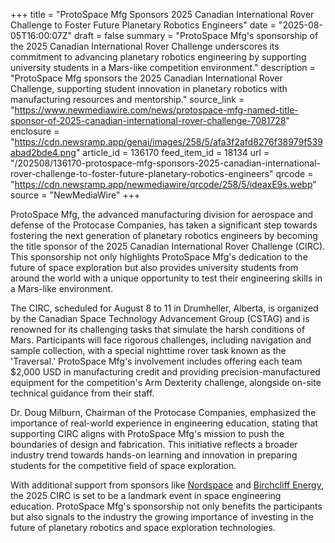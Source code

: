 +++
title = "ProtoSpace Mfg Sponsors 2025 Canadian International Rover Challenge to Foster Future Planetary Robotics Engineers"
date = "2025-08-05T16:00:07Z"
draft = false
summary = "ProtoSpace Mfg's sponsorship of the 2025 Canadian International Rover Challenge underscores its commitment to advancing planetary robotics engineering by supporting university students in a Mars-like competition environment."
description = "ProtoSpace Mfg sponsors the 2025 Canadian International Rover Challenge, supporting student innovation in planetary robotics with manufacturing resources and mentorship."
source_link = "https://www.newmediawire.com/news/protospace-mfg-named-title-sponsor-of-2025-canadian-international-rover-challenge-7081728"
enclosure = "https://cdn.newsramp.app/genai/images/258/5/afa3f2afd8276f38979f539abad2bde4.png"
article_id = 136170
feed_item_id = 18134
url = "/202508/136170-protospace-mfg-sponsors-2025-canadian-international-rover-challenge-to-foster-future-planetary-robotics-engineers"
qrcode = "https://cdn.newsramp.app/newmediawire/qrcode/258/5/ideaxE9s.webp"
source = "NewMediaWire"
+++

<p>ProtoSpace Mfg, the advanced manufacturing division for aerospace and defense of the Protocase Companies, has taken a significant step towards fostering the next generation of planetary robotics engineers by becoming the title sponsor of the 2025 Canadian International Rover Challenge (CIRC). This sponsorship not only highlights ProtoSpace Mfg's dedication to the future of space exploration but also provides university students from around the world with a unique opportunity to test their engineering skills in a Mars-like environment.</p><p>The CIRC, scheduled for August 8 to 11 in Drumheller, Alberta, is organized by the Canadian Space Technology Advancement Group (CSTAG) and is renowned for its challenging tasks that simulate the harsh conditions of Mars. Participants will face rigorous challenges, including navigation and sample collection, with a special nighttime rover task known as the 'Traversal.' ProtoSpace Mfg's involvement includes offering each team $2,000 USD in manufacturing credit and providing precision-manufactured equipment for the competition's Arm Dexterity challenge, alongside on-site technical guidance from their staff.</p><p>Dr. Doug Milburn, Chairman of the Protocase Companies, emphasized the importance of real-world experience in engineering education, stating that supporting CIRC aligns with ProtoSpace Mfg's mission to push the boundaries of design and fabrication. This initiative reflects a broader industry trend towards hands-on learning and innovation in preparing students for the competitive field of space exploration.</p><p>With additional support from sponsors like <a href="https://www.nordspace.com" rel="nofollow" target="_blank">Nordspace</a> and <a href="https://www.birchcliffenergy.com" rel="nofollow" target="_blank">Birchcliff Energy</a>, the 2025 CIRC is set to be a landmark event in space engineering education. ProtoSpace Mfg's sponsorship not only benefits the participants but also signals to the industry the growing importance of investing in the future of planetary robotics and space exploration technologies.</p>